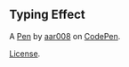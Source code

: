 Typing Effect
-------------


A [Pen](https://codepen.io/aar008/pen/dyZBeEb) by [aar008](https://codepen.io/aar008) on [CodePen](https://codepen.io).

[License](https://codepen.io/license/pen/dyZBeEb).
